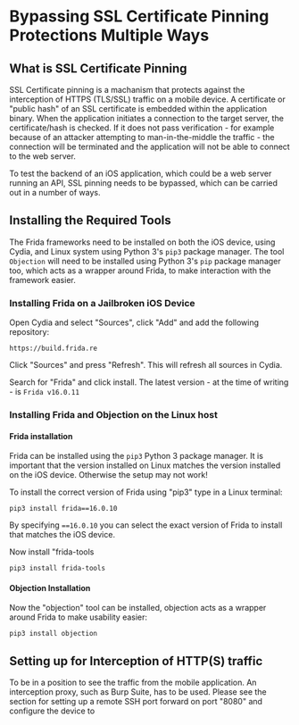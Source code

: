 # Bypassing SSL Certificate Pinning Protections Multiple Ways

## What is SSL Certificate Pinning

SSL Certificate pinning is a machanism that protects against the interception of HTTPS (TLS/SSL) traffic on a mobile device. A certificate or "public hash" of an SSL certificate is embedded within the application binary. When the application initiates a connection to the target server, the certificate/hash is checked. If it does not pass verification - for example because of an attacker attempting to man-in-the-middle the traffic - the connection will be terminated and the application will not be able to connect to the web server.

To test the backend of an iOS application, which could be a web server running an API, SSL pinning needs to be bypassed, which can be carried out in a number of ways.

## Installing the Required Tools

The Frida frameworks need to be installed on both the iOS device, using Cydia, and Linux system using Python 3's `pip3` package manager. The tool `Objection` will need to be installed using Python 3's `pip` package manager too, which acts as a wrapper around Frida, to make interaction with the framework easier.

### Installing Frida on a Jailbroken iOS Device

Open Cydia and select "Sources", click "Add" and add the following repository:

`https://build.frida.re`

Click "Sources" and press  "Refresh". This will refresh all sources in Cydia. 

Search for "Frida" and click install. The latest version - at the time of writing - is `Frida v16.0.11`

### Installing Frida and Objection on the Linux host

#### Frida installation

Frida can be installed using the `pip3` Python 3 package manager. It is important that the version installed on Linux matches the version installed on the iOS device. Otherwise the setup may not work!

To install the correct version of Frida using "pip3" type in a Linux terminal:

`pip3 install frida==16.0.10`

By specifying `==16.0.10` you can select the exact version of Frida to install that matches the iOS device.

Now install "frida-tools

`pip3 install frida-tools`

#### Objection Installation

Now the "objection" tool can be installed, objection acts as a wrapper around Frida to make usability easier:

`pip3 install objection`


## Setting up for Interception of HTTP(S) traffic

To be in a position to see the traffic from the mobile application. An interception proxy, such as Burp Suite, has to be used. Please see the section []() for setting up a remote SSH port forward on port "8080" and configure the device to 
